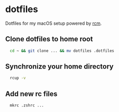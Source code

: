 # dotfiles
Dotfiles for my macOS setup powered by [rcm](https://thoughtbot.github.io/rcm/rcm.7.html).

## Clone dotfiles to home root

```bash
  cd ~ && git clone ... && mv dotfiles .dotfiles
```

## Synchronize your home directory

```bash
  rcup -v
```

## Add new rc files

```bash
  mkrc .zshrc ...
```

